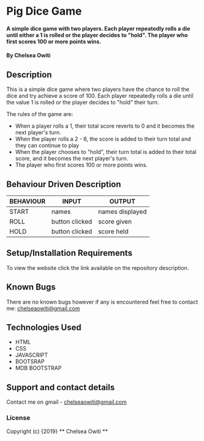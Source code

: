 # Pig Dice Game
#### A simple dice game with two players. Each player repeatedly rolls a die until either a 1 is rolled or the player decides to "hold". The player who first scores 100 or more points wins.
#### By **Chelsea Owiti**
## Description
This is a simple dice game where two players have the chance to roll the dice and try achieve a score of 100. Each player repeatedly rolls a die until the value 1 is rolled or the player decides to "hold" their turn.

The rules of the game are:
* When a player rolls a 1, their total score reverts to 0 and it becomes the next player's turn.
* When the player rolls a 2 - 6, the score is added to their turn total and they can continue to play
* When the player chooses to "hold", their turn total is added to their total score, and it becomes the next player's turn.
* The player who first scores 100 or more points wins.
## Behaviour Driven Description
BEHAVIOUR | INPUT | OUTPUT
------------ | ------------ | ------------
START | names | names displayed
ROLL | button clicked | score given
HOLD | button clicked | score held
## Setup/Installation Requirements
To view the website click the link available on the repository description.
## Known Bugs
There are no known bugs however if any is encountered feel free to contact me: chelseaowiti@gmail.com
## Technologies Used
* HTML
* CSS
* JAVASCRIPT
* BOOTSRAP
* MDB BOOTSTRAP
## Support and contact details
Contact me on gmail - chelseaowiti@gmail.com
### License
Copyright (c) {2019} ** Chelsea Owiti **
  